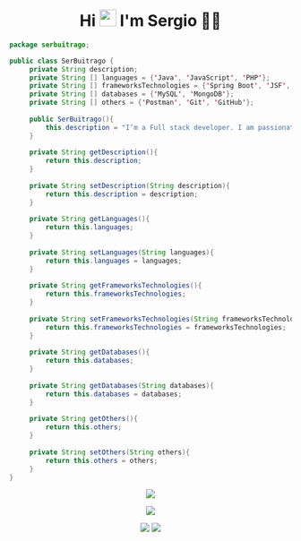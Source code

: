 <h1 align='center'>
  Hi <img src="https://user-images.githubusercontent.com/1303154/88677602-1635ba80-d120-11ea-84d8-d263ba5fc3c0.gif" width="30"> I'm Sergio 👨‍💻
</h1>

```java
package serbuitrago;

public class SerBuitrago {
     private String description;
     private String [] languages = {'Java', 'JavaScript', 'PHP'};
     private String [] frameworksTechnologies = {'Spring Boot', 'JSF', 'Laravel', 'React', 'NodeJS', 'TypeScript'};
     private String [] databases = {'MySQL', 'MongoDB'};
     private String [] others = {'Postman', 'Git', 'GitHub'};
     
     public SerBuitrago(){
         this.description = "I’m a Full stack developer. I am passionate about Web Dev & I enjoy learning new things.";
     }
     
     private String getDescription(){
         return this.description;
     }
     
     private String setDescription(String description){
         return this.description = description;
     }
     
     private String getLanguages(){
         return this.languages;
     }
     
     private String setLanguages(String languages){
         return this.languages = languages;
     }
     
     private String getFrameworksTechnologies(){
         return this.frameworksTechnologies;
     }
     
     private String setFrameworksTechnologies(String frameworksTechnologies){
         return this.frameworksTechnologies = frameworksTechnologies;
     }
     
     private String getDatabases(){
         return this.databases;
     }
     
     private String getDatabases(String databases){
         return this.databases = databases;
     }
     
     private String getOthers(){
         return this.others;
     }
     
     private String setOthers(String others){
         return this.others = others;
     }
}
```
<p align='center'>
   <a href="#"><img src="https://github-readme-stats.vercel.app/api?username=serbuitrago&show_icons=true&locale=en&count_private=true&theme=dark"></a>
 </p>
 <p align='center'>
   <a href="https://github.com/serbuitrago"><img src="https://github-readme-stats.vercel.app/api/top-langs/?exclude_repo=notebook&username=serbuitrago&show_icons=true&langs_count=8&theme=dark"></a>
 </p>

<p align='center'>
  <a href="#"><img src="https://badges.pufler.dev/visits/serbuitrago/notebook"></a>
  <a href="#"><img src="https://badges.pufler.dev/years/serbuitrago"></a>
</p>
